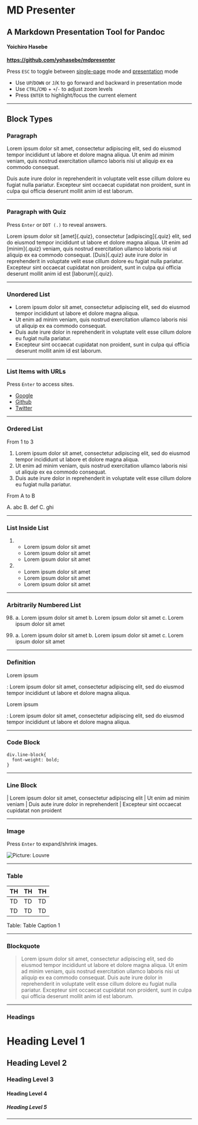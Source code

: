 # MD Presenter

## A Markdown Presentation Tool for Pandoc

#### Yoichiro Hasebe

**<https://github.com/yohasebe/mdpresenter>**

Press `ESC` to toggle between <u>single-page</u> mode and <u>presentation</u> mode

- Use `UP`/`DOWN` or `J`/`K` to go forward and backward in presentation mode
- Use `CTRL`/`CMD` + `+`/`-` to adjust zoom levels
- Press `ENTER` to highlight/focus the current element

----

## Block Types

### Paragraph

Lorem ipsum dolor sit amet, consectetur adipiscing elit, sed do eiusmod tempor incididunt ut labore et dolore magna aliqua. Ut enim ad minim veniam, quis nostrud exercitation ullamco laboris nisi ut aliquip ex ea commodo consequat. 

Duis aute irure dolor in reprehenderit in voluptate velit esse cillum dolore eu fugiat nulla pariatur. Excepteur sint occaecat cupidatat non proident, sunt in culpa qui officia deserunt mollit anim id est laborum.

----

### Paragraph with Quiz

Press `Enter` or `DOT (.)` to reveal answers.

Lorem ipsum dolor sit [amet]{.quiz}, consectetur [adipiscing]{.quiz} elit, sed do eiusmod tempor incididunt ut labore et dolore magna aliqua. Ut enim ad [minim]{.quiz} veniam, quis nostrud exercitation ullamco laboris nisi ut aliquip ex ea commodo consequat. [Duis]{.quiz} aute irure dolor in reprehenderit in voluptate velit esse cillum dolore eu fugiat nulla pariatur. Excepteur sint occaecat cupidatat non proident, sunt in culpa qui officia deserunt mollit anim id est [laborum]{.quiz}.

----


### Unordered List

* Lorem ipsum dolor sit amet, consectetur adipiscing elit, sed do eiusmod tempor incididunt ut labore et dolore magna aliqua.
* Ut enim ad minim veniam, quis nostrud exercitation ullamco laboris nisi ut aliquip ex ea commodo consequat.
* Duis aute irure dolor in reprehenderit in voluptate velit esse cillum dolore eu fugiat nulla pariatur.
* Excepteur sint occaecat cupidatat non proident, sunt in culpa qui officia deserunt mollit anim id est laborum.

----

### List Items with URLs

Press `Enter` to access sites.

* [Google](https://google.com)
* [Github](https://github.com)
* [Twitter](https://twitter.com)

----

### Ordered List

From 1 to 3

1. Lorem ipsum dolor sit amet, consectetur adipiscing elit, sed do eiusmod tempor incididunt ut labore et dolore magna aliqua.
2. Ut enim ad minim veniam, quis nostrud exercitation ullamco laboris nisi ut aliquip ex ea commodo consequat. 
3. Duis aute irure dolor in reprehenderit in voluptate velit esse cillum dolore eu fugiat nulla pariatur.

From A to B

A.  abc
B.  def
C.  ghi

----

### List Inside List

1. - Lorem ipsum dolor sit amet
   - Lorem ipsum dolor sit amet
   - Lorem ipsum dolor sit amet

2. - Lorem ipsum dolor sit amet
   - Lorem ipsum dolor sit amet
   - Lorem ipsum dolor sit amet

----

### Arbitrarily Numbered List

98. a. Lorem ipsum dolor sit amet
    b. Lorem ipsum dolor sit amet
    c. Lorem ipsum dolor sit amet

99. a. Lorem ipsum dolor sit amet
    b. Lorem ipsum dolor sit amet
    c. Lorem ipsum dolor sit amet

----

### Definition

Lorem ipsum

: Lorem ipsum dolor sit amet, consectetur adipiscing elit, sed do eiusmod tempor incididunt ut labore et dolore magna aliqua.

Lorem ipsum

: Lorem ipsum dolor sit amet, consectetur adipiscing elit, sed do eiusmod tempor incididunt ut labore et dolore magna aliqua.

----

### Code Block

```
div.line-block{
  font-weight: bold;
}
```

----

### Line Block

| Lorem ipsum dolor sit amet, consectetur adipiscing elit
| Ut enim ad minim veniam
| Duis aute irure dolor in reprehenderit
| Excepteur sint occaecat cupidatat non proident

----

### Image

Press `Enter` to expand/shrink images.

![Picture: Louvre](https://upload.wikimedia.org/wikipedia/commons/thumb/6/66/Louvre_Museum_Wikimedia_Commons.jpg/1200px-Louvre_Museum_Wikimedia_Commons.jpg)

----

### Table

| TH | TH | TH |
|:---|:---|:---|
| TD | TD | TD |
| TD | TD | TD |

Table: Table Caption 1

----

### Blockquote

> Lorem ipsum dolor sit amet, consectetur adipiscing elit, sed do eiusmod tempor incididunt ut labore et dolore magna aliqua. Ut enim ad minim veniam, quis nostrud exercitation ullamco laboris nisi ut aliquip ex ea commodo consequat. Duis aute irure dolor in reprehenderit in voluptate velit esse cillum dolore eu fugiat nulla pariatur. Excepteur sint occaecat cupidatat non proident, sunt in culpa qui officia deserunt mollit anim id est laborum.

----

### Headings

# Heading Level 1

## Heading Level 2

### Heading Level 3

#### Heading Level 4

##### Heading Level 5

----
